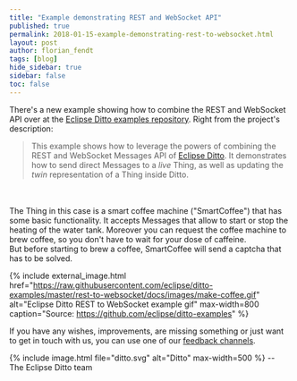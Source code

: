 ```yaml
---
title: "Example demonstrating REST and WebSocket API"
published: true
permalink: 2018-01-15-example-demonstrating-rest-to-websocket.html
layout: post
author: florian_fendt
tags: [blog]
hide_sidebar: true
sidebar: false
toc: false
---
```


There's a new example showing how to combine the REST and WebSocket API
over at the [Eclipse Ditto examples repository](https://github.com/eclipse/ditto-examples/tree/master/rest-to-websocket).
Right from the project's description:

>This example shows how to leverage the powers of combining the REST and
 WebSocket Messages API of [Eclipse Ditto](https://eclipse.org/ditto/).
 It demonstrates how to send direct Messages to a *live* Thing, as well as
 updating the *twin* representation of a Thing inside Ditto.
<br/> 
<br/> 
 The Thing in this case is a smart coffee machine ("SmartCoffee") that has
 some basic functionality. It accepts Messages that allow to start or stop
 the heating of the water tank. Moreover you can request the coffee
 machine to brew coffee, so you don't have to wait for your dose of caffeine.<br/>
 But before starting to brew a coffee, SmartCoffee will send a captcha
 that has to be solved.

{% include external_image.html 
href="https://raw.githubusercontent.com/eclipse/ditto-examples/master/rest-to-websocket/docs/images/make-coffee.gif" 
alt="Eclipse Ditto REST to WebSocket example gif" 
max-width=800 
caption="Source: https://github.com/eclipse/ditto-examples" %}

If you have any wishes, improvements, are missing something
or just want to get in touch with us, you can use one of
our [feedback channels](https://eclipse.org/ditto/feedback.html).

{% include image.html file="ditto.svg" alt="Ditto" max-width=500 %}
--<br/>
The Eclipse Ditto team

